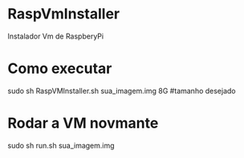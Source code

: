 # RaspVmInstaller
Instalador Vm de RaspberyPi

# Como executar
sudo sh RaspVMInstaller.sh sua_imagem.img 8G #tamanho desejado

# Rodar a VM novmante
sudo sh run.sh sua_imagem.img
